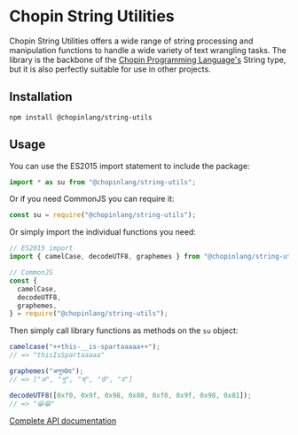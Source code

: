 # Chopin String Utilities

Chopin String Utilities offers a wide range of string processing and manipulation functions to handle a wide variety of text wrangling tasks. The library is the backbone of the [Chopin Programming Language's](https://github.com/ChopinLang/ChopinLang) String type, but it is also perfectly suitable for use in other projects.

## Installation

```
npm install @chopinlang/string-utils
```

## Usage

You can use the ES2015 import statement to include the package:

```js
import * as su from "@chopinlang/string-utils";
```

Or if you need CommonJS you can require it:

```js
const su = require("@chopinlang/string-utils");
```

Or simply import the individual functions you need:

```js
// ES2015 import
import { camelCase, decodeUTF8, graphemes } from "@chopinlang/string-utils";

// CommonJS
const {
  camelCase,
  decodeUTF8,
  graphemes,
} = require("@chopinlang/string-utils");
```

Then simply call library functions as methods on the `su` object:

```js
camelcase("++this-__is-spartaaaaa++");
// => "thisIsSpartaaaaa"

graphemes("अनुच्छेद");
// => ["अ", "नु", "च्", "छे", "द"]

decodeUTF8([0xf0, 0x9f, 0x98, 0x80, 0xf0, 0x9f, 0x98, 0x81]);
// => "😀😁"
```

[Complete API documentation](https://chopinlang.github.io/string-utils/)
